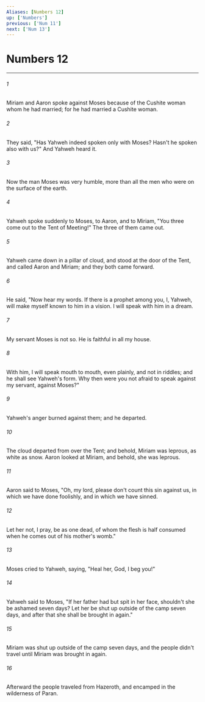 ```yaml
---
Aliases: [Numbers 12]
up: ['Numbers']
previous: ['Num 11']
next: ['Num 13']
---
```

# Numbers 12
***





###### 1 

Miriam and Aaron spoke against Moses because of the Cushite woman whom he had married; for he had married a Cushite woman. 



###### 2 

They said, "Has Yahweh indeed spoken only with Moses? Hasn't he spoken also with us?" And Yahweh heard it. 



###### 3 

Now the man Moses was very humble, more than all the men who were on the surface of the earth. 



###### 4 

Yahweh spoke suddenly to Moses, to Aaron, and to Miriam, "You three come out to the Tent of Meeting!" The three of them came out. 



###### 5 

Yahweh came down in a pillar of cloud, and stood at the door of the Tent, and called Aaron and Miriam; and they both came forward. 



###### 6 

He said, "Now hear my words. If there is a prophet among you, I, Yahweh, will make myself known to him in a vision. I will speak with him in a dream. 



###### 7 

My servant Moses is not so. He is faithful in all my house. 



###### 8 

With him, I will speak mouth to mouth, even plainly, and not in riddles; and he shall see Yahweh's form. Why then were you not afraid to speak against my servant, against Moses?" 



###### 9 

Yahweh's anger burned against them; and he departed. 



###### 10 

The cloud departed from over the Tent; and behold, Miriam was leprous, as white as snow. Aaron looked at Miriam, and behold, she was leprous. 



###### 11 

Aaron said to Moses, "Oh, my lord, please don't count this sin against us, in which we have done foolishly, and in which we have sinned. 



###### 12 

Let her not, I pray, be as one dead, of whom the flesh is half consumed when he comes out of his mother's womb." 



###### 13 

Moses cried to Yahweh, saying, "Heal her, God, I beg you!" 



###### 14 

Yahweh said to Moses, "If her father had but spit in her face, shouldn't she be ashamed seven days? Let her be shut up outside of the camp seven days, and after that she shall be brought in again." 



###### 15 

Miriam was shut up outside of the camp seven days, and the people didn't travel until Miriam was brought in again. 



###### 16 

Afterward the people traveled from Hazeroth, and encamped in the wilderness of Paran.
